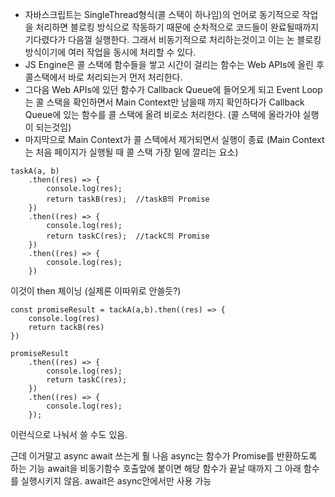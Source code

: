 - 자바스크립트는 SingleThread형식(콜 스택이 하나임)의 언어로 동기적으로 작업을 처리하면 블로킹 방식으로 작동하기 때문에 순차적으로 코드들이 완료될때까지 기다렸다가 다음껄 실행한다. 
그래서 비동기적으로 처리하는것이고 이는 논 블로킹 방식이기에 여러 작업을 동시에 처리할 수 있다.
- JS Engine은 콜 스택에 함수들을 쌓고 시간이 걸리는 함수는 Web APIs에 올린 후 콜스택에서 바로 처리되는거 먼저 처리한다.
- 그다음 Web APIs에 있던 함수가 Callback Queue에 들어오게 되고 Event Loop는 콜 스택을 확인하면서 Main Context만 남을때 까지 확인하다가 Callback Queue에 있는 함수를 콜 스택에 올려 비로소 처리한다. (콜 스택에 올라가야 실행이 되는것임)
- 마지막으로 Main Context가 콜 스택에서 제거되면서 실행이 종료
(Main Context는 처음 페이지가 실행될 때 콜 스택 가장 밑에 깔리는 요소)

```
taskA(a, b)
    .then((res) => {
        console.log(res);
        return taskB(res);  //taskB의 Promise
    })
    .then((res) => {
        console.log(res);
        return taskC(res);  //tackC의 Promise
    })
    .then((res) => {
        console.log(res);
    })
```

이것이 then 체이닝 (실제론 이따위로 안쓸듯?)

```
const promiseResult = tackA(a,b).then((res) => {
    console.log(res)
    return tackB(res)
})

promiseResult
    .then((res) => {
        console.log(res);
        return taskC(res);
    })
    .then((res) => {
        console.log(res);
    });
```
이런식으로 나눠서 쓸 수도 있음.

근데 이거말고 async await 쓰는게 훨 나음
async는 함수가 Promise를 반환하도록 하는 기능
await을 비동기함수 호출앞에 붙이면 해당 함수가 끝날 때까지 그 아래 함수를 실행시키지 않음. await은 async안에서만 사용 가능

